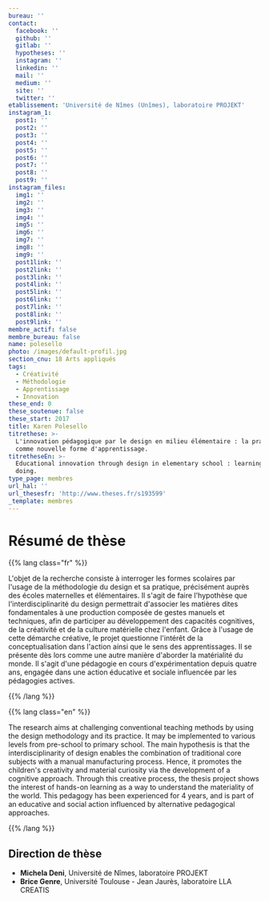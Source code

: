 ```yaml
---
bureau: ''
contact:
  facebook: ''
  github: ''
  gitlab: ''
  hypotheses: ''
  instagram: ''
  linkedin: ''
  mail: ''
  medium: ''
  site: ''
  twitter: ''
etablissement: 'Université de Nîmes (Unîmes), laboratoire PROJEKT'
instagram_1:
  post1: ''
  post2: ''
  post3: ''
  post4: ''
  post5: ''
  post6: ''
  post7: ''
  post8: ''
  post9: ''
instagram_files:
  img1: ''
  img2: ''
  img3: ''
  img4: ''
  img5: ''
  img6: ''
  img7: ''
  img8: ''
  img9: ''
  post1link: ''
  post2link: ''
  post3link: ''
  post4link: ''
  post5link: ''
  post6link: ''
  post7link: ''
  post8link: ''
  post9link: ''
membre_actif: false
membre_bureau: false
name: polesello
photo: /images/default-profil.jpg
section_cnu: 18 Arts appliqués
tags:
  - Créativité
  - Méthodologie
  - Apprentissage
  - Innovation
these_end: 0
these_soutenue: false
these_start: 2017
title: Karen Polesello
titrethese: >-
  L'innovation pédagogique par le design en milieu élémentaire : la pratique
  comme nouvelle forme d'apprentissage.
titretheseEn: >-
  Educational innovation through design in elementary school : learning by
  doing.
type_page: membres
url_hal: ''
url_thesesfr: 'http://www.theses.fr/s193599'
_template: membres
---
```


<!-- Supprimer les parties non remplies (supprimer les blocks de lang s'il n'y a pas deux langues). Tu es libre d'ajouter ce que tu veux à cette partie -->

# Résumé de thèse

{{% lang class="fr" %}}

L'objet de la recherche consiste à interroger les formes scolaires par l'usage de la méthodologie du design et sa pratique, précisément auprès des écoles maternelles et élémentaires. Il s'agit de faire l'hypothèse que l'interdisciplinarité du design permettrait d'associer les matières dites fondamentales à une production composée de gestes manuels et techniques, afin de participer au développement des capacités cognitives, de la créativité et de la culture matérielle chez l'enfant. Grâce à l'usage de cette démarche créative, le projet questionne l'intérêt de la conceptualisation dans l'action ainsi que le sens des apprentissages. Il se présente dès lors comme une autre manière d'aborder la matérialité du monde. Il s'agit d'une pédagogie en cours d'expérimentation depuis quatre ans, engagée dans une action éducative et sociale influencée par les pédagogies actives.

{{% /lang %}}

{{% lang class="en" %}}

The research aims at challenging conventional teaching methods by using the design methodology and its practice. It may be implemented to various levels from pre-school to primary school. The main hypothesis is that the interdisciplinarity of design enables the combination of traditional core subjects with a manual manufacturing process. Hence, it promotes the children's creativity and material curiosity via the development of a cognitive approach. Through this creative process, the thesis project shows the interest of hands-on learning as a way to understand the materiality of the world. This pedagogy has been experienced for 4 years, and is part of an educative and social action influenced by alternative pedagogical approaches.

{{% /lang %}}

## Direction de thèse

* **Michela Deni**, Université de Nîmes, laboratoire PROJEKT
* **Brice Genre**, Université Toulouse - Jean Jaurès, laboratoire LLA CREATIS
